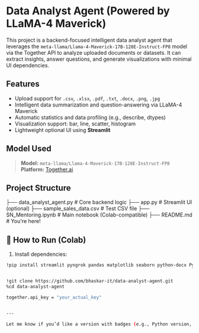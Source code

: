 # Data Analyst Agent (Powered by LLaMA-4 Maverick)

This project is a backend-focused intelligent data analyst agent that leverages the `meta-llama/Llama-4-Maverick-17B-128E-Instruct-FP8` model via the Together API to analyze uploaded documents or datasets. It can extract insights, answer questions, and generate visualizations with minimal UI dependencies.

## Features

- Upload support for `.csv`, `.xlsx`, `.pdf`, `.txt`, `.docx`, `.png`, `.jpg`
- Intelligent data summarization and question-answering via LLaMA-4 Maverick
- Automatic statistics and data profiling (e.g., describe, dtypes)
- Visualization support: bar, line, scatter, histogram
- Lightweight optional UI using **Streamlit**

## Model Used

> **Model:** `meta-llama/Llama-4-Maverick-17B-128E-Instruct-FP8`  
> **Platform:** [Together.ai](https://www.together.ai/)

## Project Structure
├── data_analyst_agent.py # Core backend logic
├── app.py # Streamlit UI (optional)
├── sample_sales_data.csv # Test CSV file
├── SN_Mentoring.ipynb # Main notebook (Colab-compatible)
├── README.md # You're here!


## 🧪 How to Run (Colab)

1. Install dependencies:
```bash
!pip install streamlit pyngrok pandas matplotlib seaborn python-docx PyMuPDF openpyxl together


!git clone https://github.com/bhaskar-it/data-analyst-agent.git
%cd data-analyst-agent

together.api_key = "your_actual_key"


---

Let me know if you’d like a version with badges (e.g., Python version, Streamlit support) or a video/gif demo embedded.
